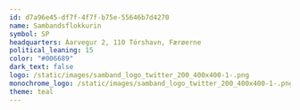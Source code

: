 ```yaml
---
id: d7a96e45-df7f-4f7f-b75e-55646b7d4270
name: Sambandsflokkurin
symbol: SP
headquarters: Áarvegur 2, 110 Tórshavn, Færøerne
political_leaning: 15
color: "#006689"
dark_text: false
logo: /static/images/samband_logo_twitter_200_400x400-1-.png
monochrome_logo: /static/images/samband_logo_twitter_200_400x400-1-.png
theme: teal
---
```

